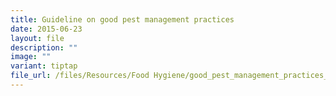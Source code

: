 ```yaml
---
title: Guideline on good pest management practices
date: 2015-06-23
layout: file
description: ""
image: ""
variant: tiptap
file_url: /files/Resources/Food Hygiene/good_pest_management_practices_english.pdf
---
```

